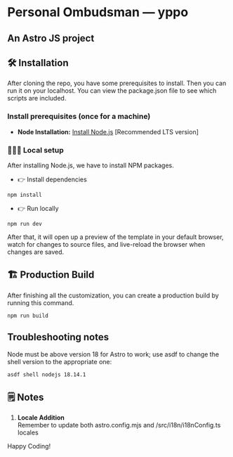 # Personal Ombudsman — yppo
## An Astro JS project

<!-- installation -->
## 🛠️ Installation

After cloning the repo, you have some prerequisites to install. Then you can run it on your localhost. You can view the package.json file to see which scripts are included.

### Install prerequisites (once for a machine)

- **Node Installation:** [Install Node.js](https://nodejs.org/en/download/) [Recommended LTS version]

### 👨🏻‍💻 Local setup

After installing Node.js, we have to install NPM packages.

- 👉 Install dependencies

```
npm install
```

- 👉 Run locally

```
npm run dev
```

After that, it will open up a preview of the template in your default browser, watch for changes to source files, and live-reload the browser when changes are saved.

## 🏗️ Production Build

After finishing all the customization, you can create a production build by running this command.

```
npm run build
```

## Troubleshooting notes

Node must be above version 18 for Astro to work; use asdf to change the shell version to the appropriate one:

```bash
asdf shell nodejs 18.14.1
```

## 🗒 Notes

1. <strong>Locale Addition</strong></br>
   Remember to update both astro.config.mjs and /src/i18n/i18nConfig.ts locales

Happy Coding!
